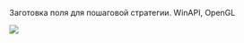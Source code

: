 Заготовка поля для пошаговой стратегии. WinAPI, OpenGL



![]([https://github.com/LeKudesnitsa/Examples/blob/main/C%20-%20hexagonal/README.MD])
